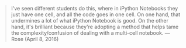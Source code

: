 > I've seen different students do this, where in iPython Notebooks they just have one cell, and all the code goes in one cell. On one hand, that undermines a lot of what iPython Notebook is good. On the other hand, it's brilliant because they're adopting a method that helps tame the complexity/confusion of dealing with a multi-cell notebook.
> — Rose (April 8, 2016)

